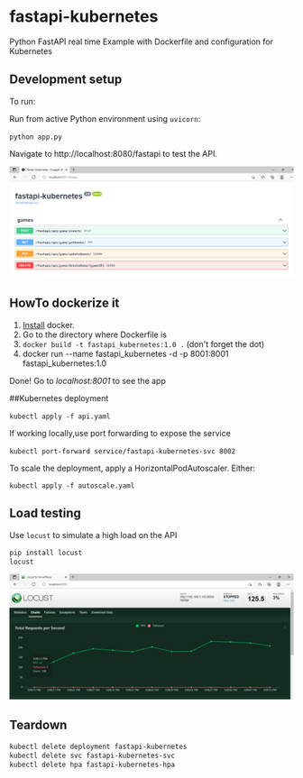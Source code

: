 # fastapi-kubernetes

Python FastAPI real time Example with Dockerfile and configuration for Kubernetes


## Development setup
To run:

Run from active Python environment using `uvicorn`:

``python app.py``

Navigate to http://localhost:8080/fastapi to test the API.


![Test drive the API](./resources/fastapi.PNG)

## HowTo dockerize it

1. [Install](https://www.docker.com/get-started) docker.
2. Go to the directory where Dockerfile is
3. `docker build -t fastapi_kubernetes:1.0 .` (don't forget the dot)
4. docker run --name fastapi_kubernetes -d -p 8001:8001 fastapi_kubernetes:1.0

Done! Go to *localhost:8001* to see the app


##Kubernetes deployment

``kubectl apply -f api.yaml``

If working locally,use port forwarding to expose the service

``kubectl port-forward service/fastapi-kubernetes-svc 8002``

To scale the deployment, apply a HorizontalPodAutoscaler. Either:

    kubectl apply -f autoscale.yaml

## Load testing

Use `locust` to simulate a high load on the API

    pip install locust
    locust

![Load testing with Locust](./resources/locust.PNG)

## Teardown

    kubectl delete deployment fastapi-kubernetes
    kubectl delete svc fastapi-kubernetes-svc
    kubectl delete hpa fastapi-kubernetes-hpa